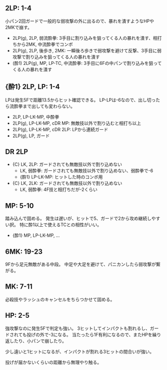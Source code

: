 ## 2LP: 1-4

小パン2回ガードで一般的な弱攻撃の外に出るので、暴れを潰すようなHPや2MKで崩す。

- 2LP(g), 2LP, 弱流酔拳: 3手目に割り込みを狙ってくる人の暴れを潰す、相打ちから2MK, 中流酔拳でコンボ
- 2LP(g), 2LP, 後歩き, 2MK: 一瞬後ろ歩きで弱攻撃を避けて反撃、3手目に弱攻撃で割り込みを狙ってくる人の暴れを潰す
- (酔1) 2LP(g), MP, LP-TC, 中流酔拳: 3手目に6Fの中パンで割り込みを狙ってくる人の暴れを潰す

## {酔1} 2LP, LP: 1-4

LPは発生5Fで距離13.5からヒット確認できる。
LP-LPは-6なので、出し切ったら流酔拳まで出しても変わらない。

- 2LP, LP-LK-MP, 中酔拳
- 2LP(g), LP-LK-MP, cDR MP: 無敵技以外で割り込むと相打ち以上
- 2LP(g), LP-LK-MP, cDR 2LP: LPから連続ガード
- 2LP(g), LP, ガード

## DR 2LP

- {C} LK, 2LP: ガードされても無敵技以外で割り込めない
  - LK, 弱酔拳: ガードされても無敵技以外で割り込めない、弱酔拳で-6
  - {酔1} LP-LK-MP: ヒットした時のコンボ用
- {C} LK, 2LK: ガードされても無敵技以外で割り込めない
  - LK, 弱酔拳: 4F技と相打ちだが-2くらい

## MP: 5-10

踏み込んで固める。
発生は遅いが、ヒットで5、ガードで2から攻め継続しやすい択。
特に酔1以上で使えるTCとの相性がいい。

- {酔1} MP, LP-LK-MP, ...

## 6MK: 19-23

9Fから足元無敵がある中段。
中足や大足を避けて、パニカンしたら弱攻撃が繋がる。

## MK: 7-11

必殺技やラッシュのキャンセルをちらつかせて固める。

## HP: 2-5

強攻撃なのに発生5Fで判定も強い。
3ヒットしてインパクトも割れるし、ガードされても投げの外で-3になる。
当たったら1F有利になるので、またHPを繰り返したり、小パンで崩したり。

少し遠いと1ヒットになるが、インパクトが割れる3ヒットの間合いが強い。

投げが届かないくらいの距離から無理やり触る。
